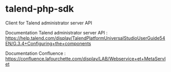 talend-php-sdk
==============

Client for Talend administrator server API

Documentation Talend administrator server API :
https://help.talend.com/display/TalendPlatformUniversalStudioUserGuide54EN/G.3.4+Configuring+the+components

Documentation Confluence :
https://confluence.lafourchette.com/display/LAB/Webservice+et+MetaServlet
